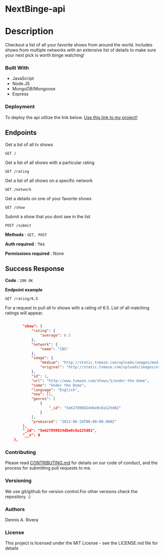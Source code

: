# NextBinge-api

# Description

Checkout a list of all your favorite shows from around the world. Includes shows from multiple networks with an extensive list of details to make sure your next pick is worth binge watching!

### Built With

- JavaScript
- Node.JS
- MongoDB/Mongoose
- Express

### Deployment

To deploy the api utilize the link below.
[Use this link to my project!](https://d-riv.github.io/Project-1-Portfolio/)

## Endpoints

Get a list of all tv shows

```
GET /
```

Get a list of all shows with a particular rating

```
GET /rating
```

Get a list of all shows on a specific network

```
GET /network
```

Get a details on one of your favorite shows

```
GET /show
```

Submit a show that you dont see in the list

```
POST /submit
```

**Methods** : `GET, POST`

**Auth required** : Yes

**Permissions required** : None

## Success Response

**Code** : `200 OK`

**Endpoint example**

```
GET /rating/6.5
```

For a request to pull all tv shows with a rating of 6.5. List of all matching ratings will appear.

```json

        "show": {
            "rating": {
                "average": 6.5
            },
            "network": {
                "name": "CBS"
            },
            "image": {
                "medium": "http://static.tvmaze.com/uploads/images/medium_portrait/81/202627.jpg",
                "original": "http://static.tvmaze.com/uploads/images/original_untouched/81/202627.jpg"
            },
            "id": 1,
            "url": "http://www.tvmaze.com/shows/1/under-the-dome",
            "name": "Under the Dome",
            "language": "English",
            "new": [],
            "genres": [
                {
                    "_id": "5e627898824dbe0c8a125d82"
                }
            ],
            "premiered": "2013-06-24T00:00:00.000Z"
        },
        "_id": "5e627898824dbe0c8a125d81",
        "__v": 0
    },
```

### Contributing

Please read [CONTRIBUTING.md](https://gist.github.com/PurpleBooth/b24679402957c63ec426) for details on our code of conduct, and the process for submitting pull requests to me.

### Versioning

We use git/github for version control.For other versions check the repository. :)

### Authors

Dennis A. Rivera

### License

This project is licensed under the MIT License - see the LICENSE.md file for details
